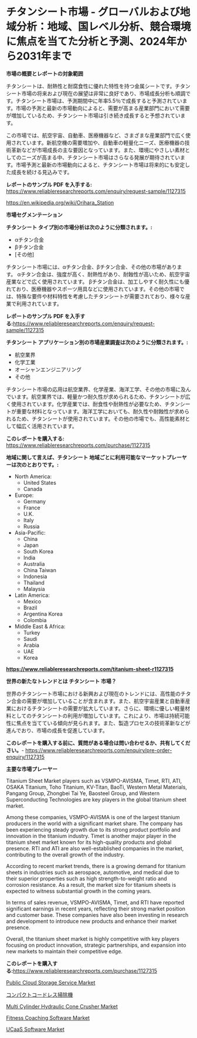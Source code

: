 <p><h1>チタンシート市場 - グローバルおよび地域分析：地域、国レベル分析、競合環境に焦点を当てた分析と予測、2024年から2031年まで</h1></p><p><strong>市場の概要とレポートの対象範囲</strong></p>
<p><p>チタンシートは、耐熱性と耐腐食性に優れた特性を持つ金属シートです。チタンシート市場の将来および現在の展望は非常に良好であり、市場成長分析も順調です。チタンシート市場は、予測期間中に年率5.5％で成長すると予測されています。市場の予測と最新の市場動向によると、需要が高まる産業部門において需要が増加しているため、チタンシート市場は引き続き成長すると予想されています。</p><p>この市場では、航空宇宙、自動車、医療機器など、さまざまな産業部門で広く使用されています。新航空機の需要増加や、自動車の軽量化ニーズ、医療機器の技術革新などが市場成長の主な要因となっています。また、環境にやさしい素材としてのニーズが高まる中、チタンシート市場はさらなる発展が期待されています。市場予測と最新の市場動向によると、チタンシート市場は将来的にも安定した成長を続ける見込みです。</p></p>
<p><strong>レポートのサンプル PDF を入手する:</strong> <a href="https://www.reliableresearchreports.com/enquiry/request-sample/1127315">https://www.reliableresearchreports.com/enquiry/request-sample/1127315</a></p>
<p><a href="https://en.wikipedia.org/wiki/Orihara_Station">https://en.wikipedia.org/wiki/Orihara_Station</a></p>
<p><strong>市場セグメンテーション</strong></p>
<p><strong>チタンシート タイプ別の市場分析は次のように分類されます。:</strong></p>
<p><ul><li>αチタン合金</li><li>βチタン合金</li><li>[その他]</li></ul></p>
<p><p>チタンシート市場には、αチタン合金、βチタン合金、その他の市場があります。 αチタン合金は、強度が高く、耐熱性があり、耐蝕性が高いため、航空宇宙産業などで広く使用されています。 βチタン合金は、加工しやすく耐久性にも優れており、医療機器やスポーツ用具などに使用されています。その他の市場では、特殊な要件や材料特性を考慮したチタンシートが需要されており、様々な産業で利用されています。</p></p>
<p><strong>レポートのサンプル PDF を入手する:</strong><a href="https://www.reliableresearchreports.com/enquiry/request-sample/1127315">https://www.reliableresearchreports.com/enquiry/request-sample/1127315</a></p>
<p><strong> チタンシート アプリケーション別の市場産業調査は次のように分類されます。:</strong></p>
<p><ul><li>航空業界</li><li>化学工業</li><li>オーシャンエンジニアリング</li><li>その他</li></ul></p>
<p><p>チタンシート市場の応用は航空業界、化学産業、海洋工学、その他の市場に及んでいます。航空業界では、軽量かつ耐久性が求められるため、チタンシートが広く使用されています。化学産業では、耐食性や耐熱性が必要なため、チタンシートが重要な材料となっています。海洋工学においても、耐久性や耐蝕性が求められるため、チタンシートが使用されています。その他の市場でも、高性能素材として幅広く活用されています。</p></p>
<p><strong>このレポートを購入する:</strong> <a href="https://www.reliableresearchreports.com/purchase/1127315">https://www.reliableresearchreports.com/purchase/1127315</a></p>
<p><strong>地域に関して言えば、チタンシート 地域ごとに利用可能なマーケットプレーヤーは次のとおりです。:</strong></p>
<p><ul>
    <li>
        North America:
        <ul>
            <li>United States</li>
            <li>Canada</li>
        </ul>
    </li>
    <li>
        Europe:
        <ul>
            <li>Germany</li>
            <li>France</li>
            <li>U.K.</li>
            <li>Italy</li>
            <li>Russia</li>
        </ul>
    </li>
    <li>
        Asia-Pacific:
        <ul>
            <li>China</li>
            <li>Japan</li>
            <li>South Korea</li>
            <li>India</li>
            <li>Australia</li>
            <li>China Taiwan</li>
            <li>Indonesia</li>
            <li>Thailand</li>
            <li>Malaysia</li>
        </ul>
    </li>
    <li>
        Latin America:
        <ul>
            <li>Mexico</li>
            <li>Brazil</li>
            <li>Argentina Korea</li>
            <li>Colombia</li>
        </ul>
    </li>
    <li>
        Middle East & Africa:
        <ul>
            <li>Turkey</li>
            <li>Saudi</li>
            <li>Arabia</li>
            <li>UAE</li>
            <li>Korea</li>
        </ul>
    </li>
    </ul></p>
<p><strong><a href="https://www.reliableresearchreports.com/titanium-sheet-r1127315">https://www.reliableresearchreports.com/titanium-sheet-r1127315</a></strong></p>
<p><strong>世界の新たなトレンドとは チタンシート 市場？</strong></p>
<p><p>世界のチタンシート市場における新興および現在のトレンドには、高性能のチタン合金の需要が増加していることが含まれます。また、航空宇宙産業と自動車産業におけるチタンシートの需要が拡大しています。さらに、環境に優しい軽量材料としてのチタンシートの利用が増加しています。これにより、市場は持続可能性に焦点を当てている傾向が見られます。また、製造プロセスの技術革新などが進んでおり、市場の成長を促進しています。</p></p>
<p><strong>このレポートを購入する前に、質問がある場合は問い合わせるか、共有してください。</strong>- <a href="https://www.reliableresearchreports.com/enquiry/pre-order-enquiry/1127315">https://www.reliableresearchreports.com/enquiry/pre-order-enquiry/1127315</a></p>
<p><strong>主要な市場プレーヤー</strong></p>
<p><p>Titanium Sheet Market players such as VSMPO-AVISMA, Timet, RTI, ATI, OSAKA Titanium, Toho Titanium, KV-Titan, BaoTi, Western Metal Materials, Pangang Group, Zhongbei Tai Ye, Baosteel Group, and Western Superconducting Technologies are key players in the global titanium sheet market.</p><p>Among these companies, VSMPO-AVISMA is one of the largest titanium producers in the world with a significant market share. The company has been experiencing steady growth due to its strong product portfolio and innovation in the titanium industry. Timet is another major player in the titanium sheet market known for its high-quality products and global presence. RTI and ATI are also well-established companies in the market, contributing to the overall growth of the industry.</p><p>According to recent market trends, there is a growing demand for titanium sheets in industries such as aerospace, automotive, and medical due to their superior properties such as high strength-to-weight ratio and corrosion resistance. As a result, the market size for titanium sheets is expected to witness substantial growth in the coming years.</p><p>In terms of sales revenue, VSMPO-AVISMA, Timet, and RTI have reported significant earnings in recent years, reflecting their strong market position and customer base. These companies have also been investing in research and development to introduce new products and enhance their market presence.</p><p>Overall, the titanium sheet market is highly competitive with key players focusing on product innovation, strategic partnerships, and expansion into new markets to maintain their competitive edge.</p></p>
<p><strong>このレポートを購入する:</strong><a href="https://www.reliableresearchreports.com/purchase/1127315">https://www.reliableresearchreports.com/purchase/1127315</a></p>
<p><p><a href="https://www.linkedin.com/pulse/in-depth-analysis-global-public-cloud-storage-service-market-3aajf">Public Cloud Storage Service Market</a></p><p><a href="https://medium.com/@verniebarton2023/%E3%82%B3%E3%83%B3%E3%83%91%E3%82%AF%E3%83%88%E3%81%AA%E3%82%B3%E3%83%BC%E3%83%89%E3%83%AC%E3%82%B9%E6%8E%83%E9%99%A4%E6%A9%9F%E5%B8%82%E5%A0%B4-%E3%82%B0%E3%83%AD%E3%83%BC%E3%83%90%E3%83%AB%E3%81%8A%E3%82%88%E3%81%B3%E5%9C%B0%E5%9F%9F%E5%88%A5%E5%88%86%E6%9E%90-%E3%82%A8%E3%83%B3%E3%83%89%E3%83%A6%E3%83%BC%E3%82%B6%E3%83%BC-%E8%A3%BD%E5%93%81-%E5%9C%B0%E5%9F%9F%E3%81%AB%E7%84%A6%E7%82%B9%E3%82%92%E5%BD%93%E3%81%A6%E3%81%9F%E5%88%86%E6%9E%90%E3%81%A8%E4%BA%88%E6%B8%AC-2024%E5%B9%B4-2031%E5%B9%B4-d2f233b93e0e">コンパクトコードレス掃除機</a></p><p><a href="https://issuu.com/reportprime-2/docs/multi-cylinder-hydraulic-cone-crusher-market-size-">Multi Cylinder Hydraulic Cone Crusher Market</a></p><p><a href="https://github.com/sardarp081/Market-Research-Report-List-2/blob/main/fitness-coaching-software-market.md">Fitness Coaching Software Market</a></p><p><a href="https://www.linkedin.com/pulse/ucaas-software-market-growth-outlook-from-2024-2031-projecting-jdf8f">UCaaS Software Market</a></p></p>